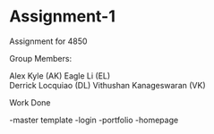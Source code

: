 # Assignment-1
Assignment for 4850

Group Members:

Alex Kyle (AK) 
Eagle Li  (EL)  
Derrick Locquiao (DL) 
Vithushan Kanageswaran (VK)

$$$$$$$$$$$$$$$$$$$$$$$$$$$$$$$$$$$$$$$$$$$$$$$$$$$$$$$$$$$$$$$$$$$$$$$$$$$$$$$$
Work Done
$$$$$$$$$$$$$$$$$$$$$$$$$$$$$$$$$$$$$$$$$$$$$$$$$$$$$$$$$$$$$$$$$$$$$$$$$$$$$$$$

-master template
-login
-portfolio
-homepage

    
